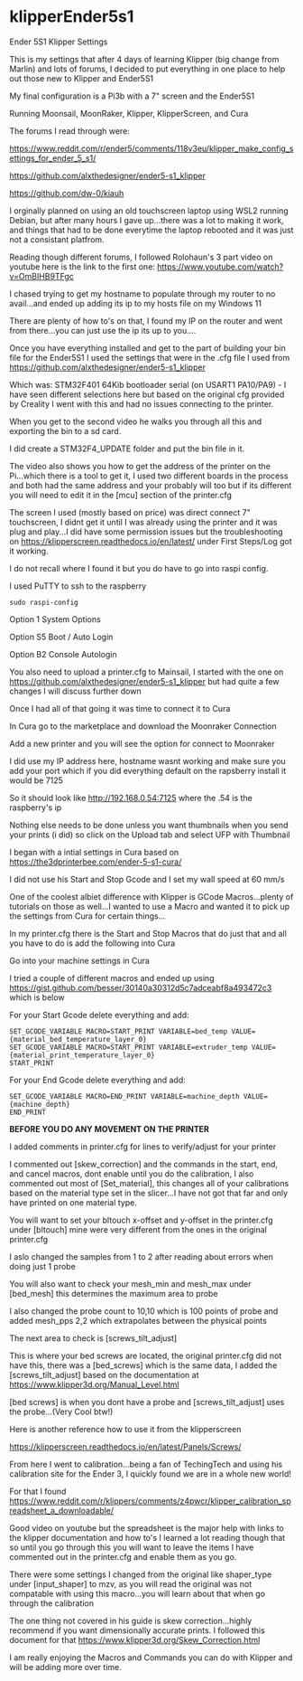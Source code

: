 # klipperEnder5s1
Ender 5S1 Klipper Settings 

This is my settings that after 4 days of learning Klipper (big change from Marlin) and lots of forums, I decided to put everything in one place to help out those new to Klipper and Ender5S1

My final configuration is a Pi3b with a 7" screen and the Ender5S1

Running Moonsail, MoonRaker, Klipper, KlipperScreen, and Cura

The forums I read through were:

https://www.reddit.com/r/ender5/comments/118v3eu/klipper_make_config_settings_for_ender_5_s1/

https://github.com/alxthedesigner/ender5-s1_klipper

https://github.com/dw-0/kiauh

I orginally planned on using an old touchscreen laptop using WSL2 running Debian, but after many hours I gave up...there was a lot to making it work, and things that had to be done everytime the laptop rebooted and it was just not a consistant platfrom.

Reading though different forums, I followed Rolohaun's 3 part video on youtube here is the link to the first one: https://www.youtube.com/watch?v=OmBIHB9TFgc

I chased trying to get my hostname to populate through my router to no avail...and ended up adding its ip to my hosts file on my Windows 11

There are plenty of how to's on that, I found my IP on the router and went from there...you can just use the ip its up to you....

Once you have everything installed and get to the part of building your bin file for the Ender5S1 I used the settings that were in the .cfg file I used from https://github.com/alxthedesigner/ender5-s1_klipper

Which was: 
STM32F401
64Kib bootloader
serial (on USART1 PA10/PA9) - I have seen different selections here but based on the original cfg provided by Creality I went with this and had no issues connecting to the printer.

When you get to the second video he walks you through all this and exporting the bin to a sd card. 

I did create a STM32F4_UPDATE folder and put the bin file in it.

The video also shows you how to get the address of the printer on the Pi...which there is a tool to get it, I used two different boards in the process and both had the same address and your probably will too but if its different you will need to edit it in the [mcu] section of the printer.cfg

The screen I used (mostly based on price) was direct connect 7" touchscreen, I didnt get it until I was already using the printer and it was plug and play...I did have some permission issues but the troubleshooting on https://klipperscreen.readthedocs.io/en/latest/ under First Steps/Log got it working.

I do not recall where I found it but you do have to go into raspi config.

I used PuTTY to ssh to the raspberry
```
sudo raspi-config
```
Option 1 System Options

Option S5 Boot / Auto Login

Option B2 Console Autologin

You also need to upload a printer.cfg to Mainsail, I started with the one on https://github.com/alxthedesigner/ender5-s1_klipper but had quite a few changes I will discuss further down

Once I had all of that going it was time to connect it to Cura

In Cura go to the marketplace and download the Moonraker Connection

Add a new printer and you will see the option for connect to Moonraker

I did use my IP address here, hostname wasnt working and make sure you add your port which if you did everything default on the rapsberry install it would be 7125

So it should look like http://192.168.0.54:7125 where the .54 is the raspberry's ip

Nothing else needs to be done unless you want thumbnails when you send your prints (i did) so click on the Upload tab and select UFP with Thumbnail

I began with a intial settings in Cura based on https://the3dprinterbee.com/ender-5-s1-cura/

I did not use his Start and Stop Gcode and I set my wall speed at 60 mm/s

One of the coolest albiet difference with Klipper is GCode Macros...plenty of tutorials on those as well...I wanted to use a Macro and wanted it to pick up the settings from Cura for certain things...

In my printer.cfg there is the Start and Stop Macros that do just that and all you have to do is add the following into Cura

Go into your machine settings in Cura

I tried a couple of different macros and ended up using https://gist.github.com/besser/30140a30312d5c7adceabf8a493472c3 which is below

For your Start Gcode delete everything and add:
```
SET_GCODE_VARIABLE MACRO=START_PRINT VARIABLE=bed_temp VALUE={material_bed_temperature_layer_0}
SET_GCODE_VARIABLE MACRO=START_PRINT VARIABLE=extruder_temp VALUE={material_print_temperature_layer_0}
START_PRINT
```
For your End Gcode delete everything and add:
```
SET_GCODE_VARIABLE MACRO=END_PRINT VARIABLE=machine_depth VALUE={machine_depth}
END_PRINT
```
****BEFORE YOU DO ANY MOVEMENT ON THE PRINTER****

I added comments in printer.cfg for lines to verify/adjust for your printer

I commented out [skew_correction] and the commands in the start, end, and cancel macros, dont enable until you do the calibration, I also commented out most of [Set_material], this changes all of your calibrations based on the material type set in the slicer...I have not got that far and only have printed on one material type.

You will want to set your bltouch x-offset and y-offset in the printer.cfg under [bltouch] mine were very different from the ones in the original printer.cfg

I aslo changed the samples from 1 to 2 after reading about errors when doing just 1 probe

You will also want to check your mesh_min and mesh_max under [bed_mesh] this determines the maximum area to probe

I also changed the probe count to 10,10 which is 100 points of probe and added mesh_pps 2,2 which extrapolates between the physical points

The next area to check is [screws_tilt_adjust]

This is where your bed screws are located, the original printer.cfg did not have this, there was a [bed_screws] which is the same data, I added the [screws_tilt_adjust] based on the documentation at https://www.klipper3d.org/Manual_Level.html

[bed screws] is when you dont have a probe and [screws_tilt_adjust] uses the probe...(Very Cool btw!)

Here is another reference how to use it from the klipperscreen

https://klipperscreen.readthedocs.io/en/latest/Panels/Screws/

From here I went to calibration...being a fan of TechingTech and using his calibration site for the Ender 3, I quickly found we are in a whole new world!

For that I found https://www.reddit.com/r/klippers/comments/z4pwcr/klipper_calibration_spreadsheet_a_downloadable/

Good video on youtube but the spreadsheet is the major help with links to the klipper documentation and how to's I learned a lot reading though that so until you go through this you will want to leave the items I have commented out in the printer.cfg and enable them as you go.

There were some settings I changed from the original like shaper_type under [input_shaper] to mzv, as you will read the original was not compatable with using this macro...you will learn about that when go through the calibration

The one thing not covered in his guide is skew correction...highly recommend if you want dimensionally accurate prints. I followed this document for that https://www.klipper3d.org/Skew_Correction.html

I am really enjoying the Macros and Commands you can do with Klipper and will be adding more over time.




